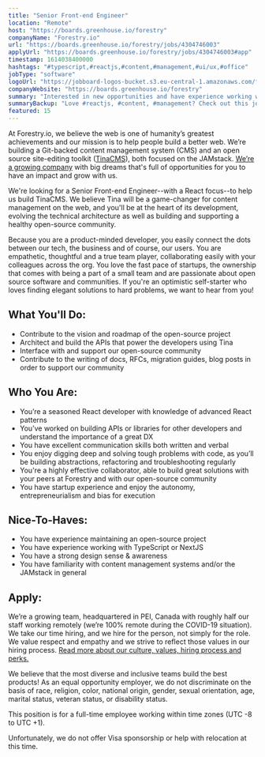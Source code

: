 ```yaml
---
title: "Senior Front-end Engineer"
location: "Remote"
host: "https://boards.greenhouse.io/forestry"
companyName: "Forestry.io"
url: "https://boards.greenhouse.io/forestry/jobs/4304746003"
applyUrl: "https://boards.greenhouse.io/forestry/jobs/4304746003#app"
timestamp: 1614038400000
hashtags: "#typescript,#reactjs,#content,#management,#ui/ux,#office"
jobType: "software"
logoUrl: "https://jobboard-logos-bucket.s3.eu-central-1.amazonaws.com/forestry-io"
companyWebsite: "https://boards.greenhouse.io/forestry"
summary: "Interested in new opportunities and have experience working with TypeScript or NextJS? Forestry.io has a job opening for a Senior Front-end Engineer."
summaryBackup: "Love #reactjs, #content, #management? Check out this job post!"
featured: 15
---
```


At Forestry.io, we believe the web is one of humanity’s greatest achievements and our mission is to help people build a better web. We’re building a Git-backed content management system (CMS) and an open source site-editing toolkit ([TinaCMS](https://tinacms.org/)), both focused on the JAMstack. [We’re a growing company](https://forestry.io/about) with big dreams that's full of opportunities for you to have an impact and grow with us.

We're looking for a Senior Front-end Engineer--with a React focus--to help us build TinaCMS. We believe Tina will be a game-changer for content management on the web, and you'll be at the heart of its development, evolving the technical architecture as well as building and supporting a healthy open-source community.

Because you are a product-minded developer, you easily connect the dots between our tech, the business and of course, our users. You are empathetic, thoughtful and a true team player, collaborating easily with your colleagues across the org. You love the fast pace of startups, the ownership that comes with being a part of a small team and are passionate about open source software and communities. If you're an optimistic self-starter who loves finding elegant solutions to hard problems, we want to hear from you!

## What You'll Do:

*   Contribute to the vision and roadmap of the open-source project
*   Architect and build the APIs that power the developers using Tina
*   Interface with and support our open-source community
*   Contribute to the writing of docs, RFCs, migration guides, blog posts in order to support our community

## Who You Are:

*   You’re a seasoned React developer with knowledge of advanced React patterns
*   You’ve worked on building APIs or libraries for other developers and understand the importance of a great DX
*   You have excellent communication skills both written and verbal
*   You enjoy digging deep and solving tough problems with code, as you’ll be building abstractions, refactoring and troubleshooting regularly
*   You're a highly effective collaborator, able to build great solutions with your peers at Forestry and with our open-source community
*   You have startup experience and enjoy the autonomy, entrepreneurialism and bias for execution

## Nice-To-Haves:

*   You have experience maintaining an open-source project
*   You have experience working with TypeScript or NextJS
*   You have a strong design sense & awareness
*   You have familiarity with content management systems and/or the JAMstack in general

## Apply:

We’re a growing team, headquartered in PEI, Canada with roughly half our staff working remotely (we’re 100% remote during the COVID-19 situation). We take our time hiring, and we hire for the person, not simply for the role. We value respect and empathy and we strive to reflect those values in our hiring process. [Read more about our culture, values, hiring process and perks.](https://forestry.io/careers/)

We believe that the most diverse and inclusive teams build the best products! As an equal opportunity employer, we do not discriminate on the basis of race, religion, color, national origin, gender, sexual orientation, age, marital status, veteran status, or disability status.

This position is for a full-time employee working within time zones (UTC -8 to UTC +1).

Unfortunately, we do not offer Visa sponsorship or help with relocation at this time.
